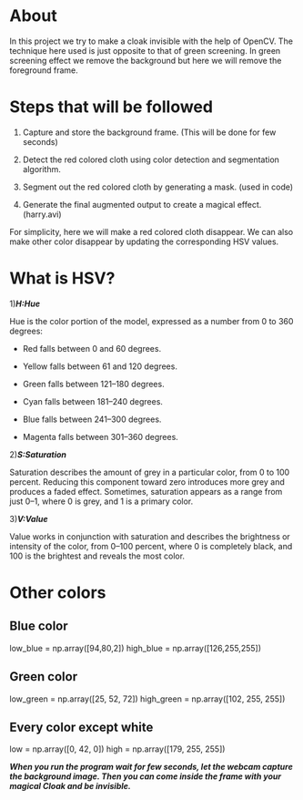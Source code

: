 # About 

In this project we try to make a cloak invisible with the help of OpenCV. The technique here used is just opposite to that of green screening. In green screening effect we remove the background but here we will remove the foreground frame.

# Steps that will be followed

1. Capture and store the background frame. (This will be done for few seconds)

2. Detect the red colored cloth using color detection and segmentation algorithm.

3. Segment out the red colored cloth by generating a mask. (used in code)

4. Generate the final augmented output to create a magical effect. (harry.avi)

For simplicity, here we will make a red colored cloth disappear. We can also make other color disappear by updating the corresponding HSV values.

# What is HSV?

1)**_H:Hue_** 

Hue is the color portion of the model, expressed as a number from 0 to 360 degrees:

- Red falls between 0 and 60 degrees.

- Yellow falls between 61 and 120 degrees.

- Green falls between 121–180 degrees.

- Cyan falls between 181–240 degrees.

- Blue falls between 241–300 degrees.

- Magenta falls between 301–360 degrees.

2)**_S:Saturation_**

Saturation describes the amount of grey in a particular color, from 0 to 100 percent. Reducing this component toward zero introduces more grey and produces a faded effect. Sometimes, saturation appears as a range from just 0–1, where 0 is grey, and 1 is a primary color.

3)**_V:Value_**

Value works in conjunction with saturation and describes the brightness or intensity of the color, from 0–100 percent, where 0 is completely black, and 100 is the brightest and reveals the most color.

# Other colors

## Blue color
   low_blue = np.array([94,80,2])
   high_blue = np.array([126,255,255])

## Green color
   low_green = np.array([25, 52, 72])
   high_green = np.array([102, 255, 255])
   
## Every color except white
   low = np.array([0, 42, 0])
   high = np.array([179, 255, 255])
   
**_When you run the program wait for few seconds, let the webcam capture the background image. Then you can come inside the frame with your magical Cloak and be invisible._**
